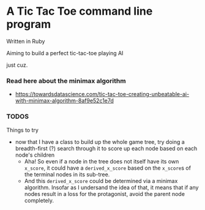 # A Tic Tac Toe command line program
Written in Ruby

Aiming to build a perfect tic-tac-toe playing AI

just cuz.

### Read here about the minimax algorithm
- https://towardsdatascience.com/tic-tac-toe-creating-unbeatable-ai-with-minimax-algorithm-8af9e52c1e7d

### TODOS
Things to try
- now that I have a class to build up the whole game tree, try doing a breadth-first (?) search through it to score up each node based on each node's children
  - Aha! So even if a node in the tree does not itself have its own `x_score`, it could have a `derived_x_score` based on the `x_score`s of the terminal nodes in its sub-tree.
  - And this `derived_x_score` could be determined via a minimax algorithm. Insofar as I undersand the idea of that, it means that if any nodes result in a loss for the protagonist, avoid the parent node completely.
